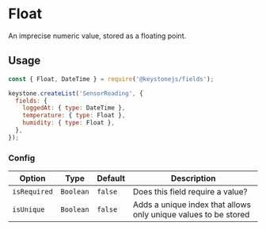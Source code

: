 <!--[meta]
section: api
subSection: field-types
title: Float
[meta]-->

# Float

An imprecise numeric value, stored as a floating point.

## Usage

```js
const { Float, DateTime } = require('@keystonejs/fields');

keystone.createList('SensorReading', {
  fields: {
    loggedAt: { type: DateTime },
    temperature: { type: Float },
    humidity: { type: Float },
  },
});
```

### Config

| Option       | Type      | Default | Description                                                     |
| ------------ | --------- | ------- | --------------------------------------------------------------- |
| `isRequired` | `Boolean` | `false` | Does this field require a value?                                |
| `isUnique`   | `Boolean` | `false` | Adds a unique index that allows only unique values to be stored |
